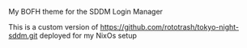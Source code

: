 My BOFH theme for the SDDM Login Manager

This is a custom version of https://github.com/rototrash/tokyo-night-sddm.git deployed for my NixOs setup
   ```
